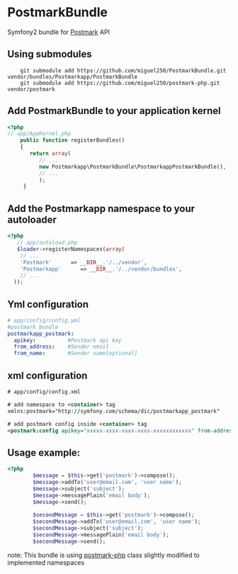 # PostmarkBundle
Symfony2 bundle for [Postmark](http://postmarkapp.com) API
## Using submodules

        git submodule add https://github.com/miguel250/PostmarkBundle.git vendor/bundles/Postmarkapp/PostmarkBundle
        git submodule add https://github.com/miguel250/postmark-php.git  vendor/postmark

Add PostmarkBundle to your application kernel
-----

``` php
<?php
// app/AppKernel.php
    public function registerBundles()
    {
       return array(
          // ...
          new Postmarkapp\PostmarkBundle\PostmarkappPostmarkBundle(),
          // ...
          );
     }
```
 Add the Postmarkapp namespace to your autoloader
-----

``` php
<?php
   // app/autoload.php
   $loader->registerNamespaces(array(
    // ...
    'Postmark'      => __DIR__.'/../vendor',
    'Postmarkapp'      => __DIR__.'/../vendor/bundles',
    // ...
  ));
```

Yml configuration
-----

``` yml
# app/config/config.yml
#postmark bundle
postmarkapp_postmark:
  apikey:          #Postmark api key
  from_address:    #Sender email
  from_name:       #Sender name[optional]
```
 xml configuration
-----

``` xml
# app/config/config.xml

# add namespace to <container> tag
xmlns:postmark="http://symfony.com/schema/dic/postmarkapp_postmark"

# add postmark config inside <container> tag
<postmark:config apikey="xxxxx-xxxx-xxxx-xxxx-xxxxxxxxxxxx" from-address="your@email.com" from-name="optional"/>
```

Usage example:
-----

``` php
<?php
        $message = $this->get('postmark')->compose();
        $message->addTo('user@email.com', 'user name');
        $message->subject('subject');
        $message->messagePlain('email body');
        $message->send();
        
        $secondMessage = $this->get('postmark')->compose();
        $secondMessage->addTo('user@email.com', 'user name');
        $secondMessage->subject('subject');
        $secondMessage->messagePlain('email body');
        $secondMessage->send();
```


note:
This bundle is using  [postmark-php](https://github.com/Znarkus/postmark-php) class slightly modified to implemented namespaces